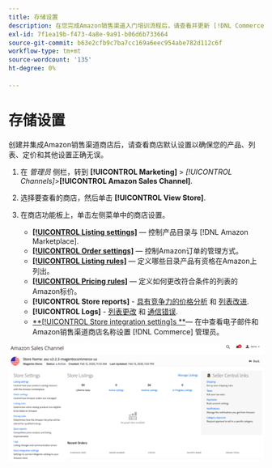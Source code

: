 ```yaml
---
title: 存储设置
description: 在您完成Amazon销售渠道入门培训流程后，请查看并更新 [!DNL Commerce] 存储设置。
exl-id: 7f1ea19b-f473-4a8e-9a91-b06d6b733664
source-git-commit: b63e2cfb9c7ba7cc169a6eec954abe782d112c6f
workflow-type: tm+mt
source-wordcount: '135'
ht-degree: 0%

---
```


# 存储设置

创建并集成Amazon销售渠道商店后，请查看商店默认设置以确保您的产品、列表、定价和其他设置正确无误。

1. 在 _管理员_ 侧栏，转到 **[!UICONTROL Marketing]** > _[!UICONTROL Channels]_>**[!UICONTROL Amazon Sales Channel]**.

1. 选择要查看的商店，然后单击 **[!UICONTROL View Store]**.

1. 在商店功能板上，单击左侧菜单中的商店设置。

   - [**[!UICONTROL Listing settings]**](./listing-settings.md)  — 控制产品目录与 [!DNL Amazon Marketplace].
   - [**[!UICONTROL Order settings]**](./order-settings.md)  — 控制Amazon订单的管理方式。
   - [**[!UICONTROL Listing rules]**](./listing-rules.md)  — 定义哪些目录产品有资格在Amazon上列出。
   - [**[!UICONTROL Pricing rules]**](./pricing-products.md)  — 定义如何更改符合条件的列表的Amazon标价。
   - **[!UICONTROL Store reports]** - [具有竞争力的价格分析](./competitive-price-analysis.md) 和 [列表改进](./listing-improvements.md).
   - **[!UICONTROL Logs]** - [列表更改](./listing-changes-log.md) 和 [通信错误](./communication-errors-log.md).
   - [**[!UICONTROL Store integration setting]s **](./store-integration-settings.md)— 在中查看电子邮件和Amazon销售渠道商店名称设置 [!DNL Commerce] 管理员。

![存储仪表板](assets/ob-store-review.png)
